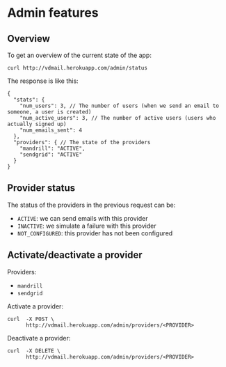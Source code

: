 # Admin features

## Overview

To get an overview of the current state of the app:

```
curl http://vdmail.herokuapp.com/admin/status
```

The response is like this:

```
{
  "stats": {
    "num_users": 3, // The number of users (when we send an email to someone, a user is created)
    "num_active_users": 3, // The number of active users (users who actually signed up)
    "num_emails_sent": 4
  },
  "providers": { // The state of the providers
    "mandrill": "ACTIVE",
    "sendgrid": "ACTIVE"
  }
}
```

## Provider status

The status of the providers in the previous request can be:

* `ACTIVE`: we can send emails with this provider
* `INACTIVE`: we simulate a failure with this provider
* `NOT_CONFIGURED`: this provider has not been configured

## Activate/deactivate a provider

Providers:
* `mandrill`
* `sendgrid`

Activate a provider:

```
curl  -X POST \
      http://vdmail.herokuapp.com/admin/providers/<PROVIDER>
```

Deactivate a provider:

```
curl  -X DELETE \
      http://vdmail.herokuapp.com/admin/providers/<PROVIDER>
```
